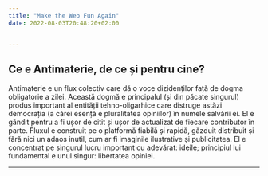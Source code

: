 ```yaml
---
title: "Make the Web Fun Again"
date: 2022-08-03T20:48:20+02:00


---
```


## Ce e Antimaterie, de ce și pentru cine? 

Antimaterie e un flux colectiv care dă o voce dizidenților față de dogma obligatorie a zilei. Această dogmă e principalul (și din păcate singurul) produs important al entității tehno-oligarhice care distruge astăzi democrația (a cărei esență e pluralitatea opiniilor) în numele salvării ei. El e gândit pentru a fi ușor de citit și ușor de actualizat de fiecare contributor în parte. Fluxul e construit pe o platformă fiabilă și rapidă, găzduit distribuit și fără nici un adaos inutil, cum ar fi imaginile ilustrative și publicitatea. El e concentrat pe singurul lucru important cu adevărat: ideile; principiul lui fundamental e unul singur: libertatea opiniei.

-------------------
